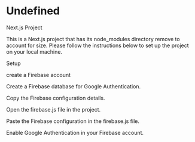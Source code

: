 # Undefined

Next.js Project

This is a Next.js project that has its node_modules directory remove to account for size. Please follow the instructions below to set up the project on your local machine.

Setup

create a Firebase account 

Create a Firebase database for Google Authentication.

Copy the Firebase configuration details.

Open the firebase.js file in the project.

Paste the Firebase configuration in the firebase.js file.

Enable Google Authentication in your Firebase account.
